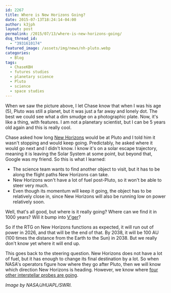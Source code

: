 ```yaml
---
id: 2267
title: Where is New Horizons Going?
date: 2015-07-13T18:24:14-04:00
author: k3jph
layout: post
permalink: /2015/07/13/where-is-new-horizons-going/
dsq_thread_id:
  - "3931610174"
featured_image: /assets/img/news/nh-pluto.webp
categories:
  - Blog
tags:
  - ChaseKBH
  - futures studies
  - planetary science
  - Pluto
  - science
  - space studies
---
```

When we saw the picture above, I let Chase know that when I was his age (5), Pluto was still a planet, but it was just a far away and lonely dot.  The best we could see what a dim smudge on a photographic plate.  Now, it's like a thing, with features.  I am not a planetary scientist, but I can be 5 years old again and this is really cool.

Chase asked how long [New Horizons](https://en.wikipedia.org/wiki/New_Horizons) would be at Pluto and I told him it wasn't stopping and would keep going.  Predictably, he asked where it would go next and I didn't know.  I know it's on a solar escape trajectory, meaning it is leaving the Solar System at some point, but beyond that, Google was my friend.  So this is what I learned:

* The science team wants to find another object to visit, but it has to be along the flight paths New Horizons can take.
* New Horizons won't have a lot of fuel post-Pluto, so it won't be able to steer very much.
* Even though its momentum will keep it going, the object has to be relatively close in, since New Horizons will also be running low on power relatively soon.

Well, that's all good, but where is it really going?  Where can we find it in 1000 years?  Will it bump into [V'ger](http://en.memory-alpha.wikia.com/wiki/V'ger)?

So if the RTG on New Horizons functions as expected, it will run out of power in 2026, and that will be the end of that.  By 2038, it will be 100 AU (100 times the distance from the Earth to the Sun) in 2038.  But we really don't know yet where it will end up.  

This goes back to the steering question.  New Horizons does not have a lot of fuel, but it has enough to change its final destination by a lot.  So when NASA's operators figure how where they go after Pluto, then we will know which direction New Horizons is heading.  However, we know where [four other interstellar probes are going](http://spectrum.ieee.org/aerospace/robotic-exploration/plotting-the-destinations-of-4-interstellar-probes).

_Image by NASA/JHUAPL/SWRI._
